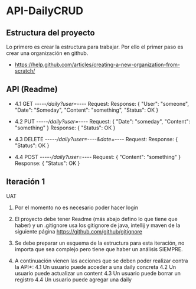 # API-DailyCRUD
## Estructura del proyecto

Lo primero es crear la estructura para trabajar. Por ello el primer paso es crear una organización en github.
+ https://help.github.com/articles/creating-a-new-organization-from-scratch/

## API (Readme)

+ 4.1 GET     _-----/daily?user=----_ 
Request:
Response: { "User": "someone", "Date": "Someday", "Content": "something", "Status": OK }

+ 4.2 PUT      _-----/daily?user=----_
Request: { "Date": "someday", "Content": "something" }
Response: { "Status": OK }

+ 4.3 DELETE _-----/daily?user=----&date=----_ 
Request:
Response: { "Status": OK }

+ 4.4 POST     _-----/daily?user=----_ 
Request: { "Content": "something" }
Response: { "Status": OK }

## Iteración 1

UAT
1.  Por el momento no es necesario poder hacer login

2. El proyecto debe tener Readme (más abajo defino lo que tiene que haber) y un .gitignore usa los gitignore de java, intellij y maven de la siguiente página https://github.com/github/gitignore

3. Se debe preparar un esquema de la estructura para esta iteración, no importa que sea complejo pero tiene que haber un análisis SIEMPRE.

4. A continuación vienen las acciones que se deben poder realizar contra la API*:
    4.1 Un usuario puede acceder a una daily concreta
    4.2 Un usuario puede actualizar un content
    4.3 Un usuario puede borrar un registro
    4.4 Un usuario puede agregar una daily
